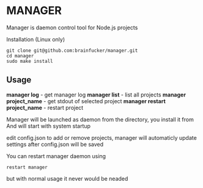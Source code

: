 MANAGER
=======

Manager is daemon control tool for Node.js projects

Installation (Linux only)
```
git clone git@github.com:brainfucker/manager.git
cd manager
sudo make install
```

## Usage
**manager log** - get manager log
**manager list** - list all projects
**manager project_name** - get stdout of selected project
**manager restart project_name** - restart project

Manager will be launched as daemon from the directory, you install it from
And will start with system startup

edit config.json to add or remove projects, manager will automaticly update settings after config.json will be saved

You can restart manager daemon using
```
restart manager
```
but with normal usage it never would be neaded
